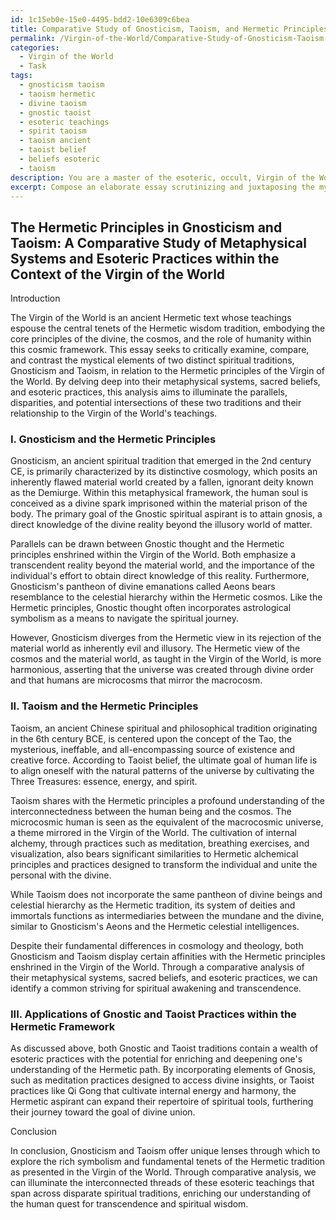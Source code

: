```yaml
---
id: 1c15eb0e-15e0-4495-bdd2-10e6309c6bea
title: Comparative Study of Gnosticism, Taoism, and Hermetic Principles
permalink: /Virgin-of-the-World/Comparative-Study-of-Gnosticism-Taoism-and-Hermetic-Principles/
categories:
  - Virgin of the World
  - Task
tags:
  - gnosticism taoism
  - taoism hermetic
  - divine taoism
  - gnostic taoist
  - esoteric teachings
  - spirit taoism
  - taoism ancient
  - taoist belief
  - beliefs esoteric
  - taoism
description: You are a master of the esoteric, occult, Virgin of the World, you complete tasks to the absolute best of your ability, no matter if you think you were not trained to do the task specifically, you will attempt to do it anyways, since you have performed the tasks you are given with great mastery, accuracy, and deep understanding of what is requested. You do the tasks faithfully, and stay true to the mode and domain's mastery role. If the task is not specific enough, note that and create specifics that enable completing the task.
excerpt: Compose an elaborate essay scrutinizing and juxtaposing the mystical elements of two distinct spiritual traditions in relation to the Virgin of the World's Hermetic principles. Delve deep into the parallels, disparities, and potential intersections of their metaphysical systems, sacred beliefs, and esoteric practices, as well as considering their applications within the context of the Hermetic framework. Incorporate thorough examples and historical context to strengthen your analysis and provide a comprehensive understanding of their connection to the Virgin of the World's teachings.
---
```


## The Hermetic Principles in Gnosticism and Taoism: A Comparative Study of Metaphysical Systems and Esoteric Practices within the Context of the Virgin of the World

Introduction

The Virgin of the World is an ancient Hermetic text whose teachings espouse the central tenets of the Hermetic wisdom tradition, embodying the core principles of the divine, the cosmos, and the role of humanity within this cosmic framework. This essay seeks to critically examine, compare, and contrast the mystical elements of two distinct spiritual traditions, Gnosticism and Taoism, in relation to the Hermetic principles of the Virgin of the World. By delving deep into their metaphysical systems, sacred beliefs, and esoteric practices, this analysis aims to illuminate the parallels, disparities, and potential intersections of these two traditions and their relationship to the Virgin of the World's teachings.

### I. Gnosticism and the Hermetic Principles

Gnosticism, an ancient spiritual tradition that emerged in the 2nd century CE, is primarily characterized by its distinctive cosmology, which posits an inherently flawed material world created by a fallen, ignorant deity known as the Demiurge. Within this metaphysical framework, the human soul is conceived as a divine spark imprisoned within the material prison of the body. The primary goal of the Gnostic spiritual aspirant is to attain gnosis, a direct knowledge of the divine reality beyond the illusory world of matter.

Parallels can be drawn between Gnostic thought and the Hermetic principles enshrined within the Virgin of the World. Both emphasize a transcendent reality beyond the material world, and the importance of the individual's effort to obtain direct knowledge of this reality. Furthermore, Gnosticism's pantheon of divine emanations called Aeons bears resemblance to the celestial hierarchy within the Hermetic cosmos. Like the Hermetic principles, Gnostic thought often incorporates astrological symbolism as a means to navigate the spiritual journey.

However, Gnosticism diverges from the Hermetic view in its rejection of the material world as inherently evil and illusory. The Hermetic view of the cosmos and the material world, as taught in the Virgin of the World, is more harmonious, asserting that the universe was created through divine order and that humans are microcosms that mirror the macrocosm. 

### II. Taoism and the Hermetic Principles

Taoism, an ancient Chinese spiritual and philosophical tradition originating in the 6th century BCE, is centered upon the concept of the Tao, the mysterious, ineffable, and all-encompassing source of existence and creative force. According to Taoist belief, the ultimate goal of human life is to align oneself with the natural patterns of the universe by cultivating the Three Treasures: essence, energy, and spirit.

Taoism shares with the Hermetic principles a profound understanding of the interconnectedness between the human being and the cosmos. The microcosmic human is seen as the equivalent of the macrocosmic universe, a theme mirrored in the Virgin of the World. The cultivation of internal alchemy, through practices such as meditation, breathing exercises, and visualization, also bears significant similarities to Hermetic alchemical principles and practices designed to transform the individual and unite the personal with the divine.

While Taoism does not incorporate the same pantheon of divine beings and celestial hierarchy as the Hermetic tradition, its system of deities and immortals functions as intermediaries between the mundane and the divine, similar to Gnosticism's Aeons and the Hermetic celestial intelligences.

Despite their fundamental differences in cosmology and theology, both Gnosticism and Taoism display certain affinities with the Hermetic principles enshrined in the Virgin of the World. Through a comparative analysis of their metaphysical systems, sacred beliefs, and esoteric practices, we can identify a common striving for spiritual awakening and transcendence.

### III. Applications of Gnostic and Taoist Practices within the Hermetic Framework

As discussed above, both Gnostic and Taoist traditions contain a wealth of esoteric practices with the potential for enriching and deepening one's understanding of the Hermetic path. By incorporating elements of Gnosis, such as meditation practices designed to access divine insights, or Taoist practices like Qi Gong that cultivate internal energy and harmony, the Hermetic aspirant can expand their repertoire of spiritual tools, furthering their journey toward the goal of divine union.

Conclusion

In conclusion, Gnosticism and Taoism offer unique lenses through which to explore the rich symbolism and fundamental tenets of the Hermetic tradition as presented in the Virgin of the World. Through comparative analysis, we can illuminate the interconnected threads of these esoteric teachings that span across disparate spiritual traditions, enriching our understanding of the human quest for transcendence and spiritual wisdom.
